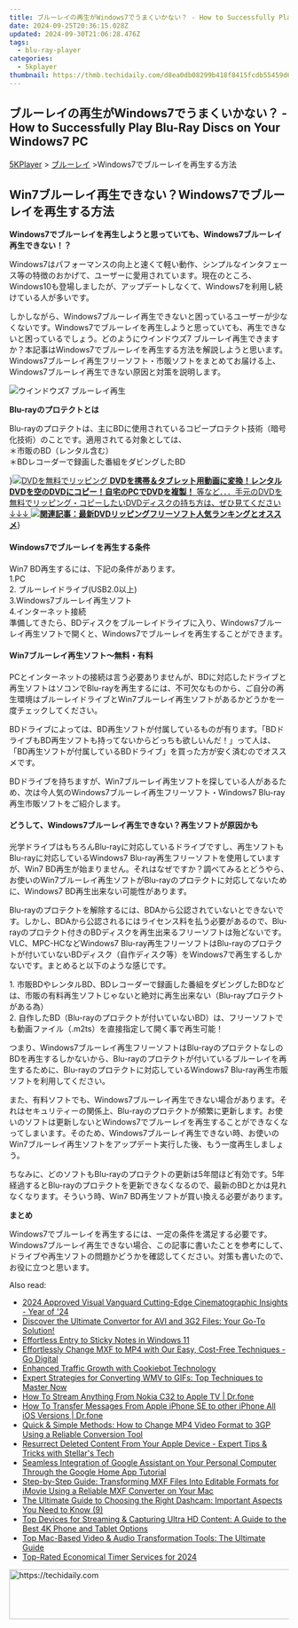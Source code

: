 ```yaml
---
title: ブルーレイの再生がWindows7でうまくいかない？ - How to Successfully Play Blu-Ray Discs on Your Windows7 PC
date: 2024-09-25T20:36:15.028Z
updated: 2024-09-30T21:06:28.476Z
tags:
  - blu-ray-player
categories:
  - 5kplayer
thumbnail: https://thmb.techidaily.com/d8ea0db08299b418f8415fcdb55459d60a299aaeacab1eb2b1b6960f90e2b4a4.jpg
---
```


## ブルーレイの再生がWindows7でうまくいかない？ - How to Successfully Play Blu-Ray Discs on Your Windows7 PC

[5KPlayer](https://tools.techidaily.com/5kplayer/products/) \> [ブルーレイ](https://tools.techidaily.com/5kplayer/video-music-player/) \>Windows7でブルーレイを再生する方法

## Win7ブルーレイ再生できない？Windows7でブルーレイを再生する方法

**Windows7でブルーレイを再生しようと思っていても、Windows7ブルーレイ再生できない！？**  
  
Windows7はパフォーマンスの向上と速くて軽い動作、シンプルなインタフェース等の特徴のおかげて、ユーザーに愛用されています。現在のところ、Windows10も登場しましたが、アップデートしなくて、Windows7を利用し続けている人が多いです。  
  
しかしながら、Windows7ブルーレイ再生できないと困っているユーザーが少なくないです。Windows7でブルーレイを再生しようと思っていても、再生できないと困っているでしょう。どのようにウインドウズ7 ブルーレイ再生できますか？本記事はWindows7でブルーレイを再生する方法を解説しようと思います。Windows7ブルーレイ再生フリーソフト・市販ソフトをまとめてお届ける上、Windows7ブルーレイ再生できない原因と対策を説明します。

![ウインドウズ7 ブルーレイ再生](https://www.5kplayer.com/blu-ray-player-jp/img/blu-ray-disc.jpg) 

**Blu-rayのプロテクトとは**

Blu-rayのプロテクトは、主にBDに使用されているコピープロテクト技術（暗号化技術）のことです。適用されてる対象としては、  
 ＊市販のBD（レンタル含む）  
＊BDレコーダーで録画した番組をダビングしたBD

}[![DVDを無料でリッピング](https://www.5kplayer.com/blu-ray-player-jp/img/dvd-copy.jpg) **DVDを携帯＆タブレット用動画に変換！レンタルDVDを空のDVDにコピー！自宅のPCでDVDを複製！** 等など．．．手元のDVDを無料でリッピング・コピーしたいDVDディスクの持ち方は、ぜひ見てください↓↓↓ ![](https://www.5kplayer.com/blu-ray-player-jp/img/hot.gif)**関連記事：最新DVDリッピングフリーソフト人気ランキングとオススメ**](https://www.winxdvd.com/blog/powerful-top-free-dvd-ripper.htm?utm%5Fsource=seo-5kp&utm%5Fcampaign=top-ripper)}

#### **Windows7でブルーレイを再生する条件**

Win7 BD再生するには、下記の条件があります。  
 1.PC  
2\. ブルーレイドライブ(USB2.0以上)   
3.Windows7ブルーレイ再生ソフト  
4.インターネット接続  
準備してきたら、BDディスクをブルーレイドライブに入り、Windows7ブルーレイ再生ソフトで開くと、Windows7でブルーレイを再生することができます。

#### **Win7ブルーレイ再生ソフト～無料・有料**

PCとインターネットの接続は言う必要ありませんが、BDに対応したドライブと再生ソフトはソコンでBlu-rayを再生するには、不可欠なものから、ご自分の再生環境はブルーレイドライブとWin7ブルーレイ再生ソフトがあるかどうかを一度チェックしてください。

BDドライブによっては、BD再生ソフトが付属しているものが有ります。「BDドライブもBD再生ソフトも持ってないからどっちも欲しいんだ！」って人は、「BD再生ソフトが付属しているBDドライブ」を買った方が安く済むのでオススメです。

BDドライブを持ちますが、Win7ブルーレイ再生ソフトを探している人があるため、次は今人気のWindows7ブルーレイ再生フリーソフト・Windows7 Blu-ray再生市販ソフトをご紹介します。

#### **どうして、Windows7ブルーレイ再生できない？再生ソフトが原因かも**

光学ドライブはもちろんBlu-rayに対応しているドライブですし、再生ソフトもBlu-rayに対応しているWindows7 Blu-ray再生フリーソフトを使用していますが、Win7 BD再生が始まりません。それはなぜですか？調べてみるとどうやら、お使いのWin7ブルーレイ再生ソフトがBlu-rayのプロテクトに対応してないために、Windows7 BD再生出来ない可能性があります。

Blu-rayのプロテクトを解除するには、BDAから公認されていないとできないです。しかし、BDAから公認されるにはライセンス料を払う必要があるので、Blu-rayのプロテクト付きのBDディスクを再生出来るフリーソフトは殆どないです。VLC、MPC-HCなどWindows7 Blu-ray再生フリーソフトはBlu-rayのプロテクトが付いていないBDディスク（自作ディスク等）をWindows7で再生するしかないです。まとめると以下のような感じです。 

1\. 市販BDやレンタルBD、BDレコーダーで録画した番組をダビングしたBDなどは、市販の有料再生ソフトじゃないと絶対に再生出来ない（Blu-rayプロテクトがある為）  
2\. 自作したBD（Blu-rayのプロテクトが付いていないBD）は、フリーソフトでも動画ファイル（.m2ts）を直接指定して開く事で再生可能！

つまり、Windows7ブルーレイ再生フリーソフトはBlu-rayのプロテクトなしのBDを再生するしかないから、Blu-rayのプロテクトが付いているブルーレイを再生するために、Blu-rayのプロテクトに対応しているWindows7 Blu-ray再生市販ソフトを利用してください。

また、有料ソフトでも、Windows7ブルーレイ再生できない場合があります。それはセキュリティーの関係上、Blu-rayのプロテクトが頻繁に更新します。お使いのソフトは更新しないとWindows7でブルーレイを再生することができなくなってしまいます。そのため、Windows7ブルーレイ再生できない時、お使いのWin7ブルーレイ再生ソフトをアップデート実行した後、もう一度再生しましょう。

ちなみに、どのソフトもBlu-rayのプロテクトの更新は5年間ほど有効です。5年経過するとBlu-rayのプロテクトを更新できなくなるので、最新のBDとかは見れなくなります。そういう時、Win7 BD再生ソフトが買い換える必要があります。

**まとめ**

Windows7でブルーレイを再生するには、一定の条件を満足する必要です。Windows7ブルーレイ再生できない場合、この記事に書いたことを参考にして、ドライブや再生ソフトの問題かどうかを確認してください。対策も書いたので、お役に立つと思います。

<ins class="adsbygoogle"
     style="display:block"
     data-ad-format="autorelaxed"
     data-ad-client="ca-pub-7571918770474297"
     data-ad-slot="1223367746"></ins>

<ins class="adsbygoogle"
     style="display:block"
     data-ad-client="ca-pub-7571918770474297"
     data-ad-slot="8358498916"
     data-ad-format="auto"
     data-full-width-responsive="true"></ins>

<span class="atpl-alsoreadstyle">Also read:</span>
<div><ul>
<li><a href="https://article-files.techidaily.com/2024-approved-visual-vanguard-cutting-edge-cinematographic-insights-year-of-24/"><u>2024 Approved Visual Vanguard Cutting-Edge Cinematographic Insights - Year of '24</u></a></li>
<li><a href="https://media-tips.techidaily.com/discover-the-ultimate-convertor-for-avi-and-3g2-files-your-go-to-solution/"><u>Discover the Ultimate Convertor for AVI and 3G2 Files: Your Go-To Solution!</u></a></li>
<li><a href="https://windows11.techidaily.com/effortless-entry-to-sticky-notes-in-windows-11/"><u>Effortless Entry to Sticky Notes in Windows 11</u></a></li>
<li><a href="https://media-tips.techidaily.com/effortlessly-change-mxf-to-mp4-with-our-easy-cost-free-techniques-go-digital/"><u>Effortlessly Change MXF to MP4 with Our Easy, Cost-Free Techniques - Go Digital</u></a></li>
<li><a href="https://solve-marvelous.techidaily.com/enhanced-traffic-growth-with-cookiebot-technology/"><u>Enhanced Traffic Growth with Cookiebot Technology</u></a></li>
<li><a href="https://media-tips.techidaily.com/expert-strategies-for-converting-wmv-to-gifs-top-techniques-to-master-now/"><u>Expert Strategies for Converting WMV to GIFs: Top Techniques to Master Now</u></a></li>
<li><a href="https://screen-mirror.techidaily.com/how-to-stream-anything-from-nokia-c32-to-apple-tv-drfone-by-drfone-android/"><u>How To Stream Anything From Nokia C32 to Apple TV | Dr.fone</u></a></li>
<li><a href="https://iphone-transfer.techidaily.com/how-to-transfer-messages-from-apple-iphone-se-to-other-iphone-all-ios-versions-drfone-by-drfone-transfer-from-ios/"><u>How To Transfer Messages From Apple iPhone SE to other iPhone All iOS Versions | Dr.fone</u></a></li>
<li><a href="https://media-tips.techidaily.com/quick-and-simple-methods-how-to-change-mp4-video-format-to-3gp-using-a-reliable-conversion-tool/"><u>Quick & Simple Methods: How to Change MP4 Video Format to 3GP Using a Reliable Conversion Tool</u></a></li>
<li><a href="https://data-safeguard.techidaily.com/resurrect-deleted-content-from-your-apple-device-expert-tips-and-tricks-with-stellars-tech/"><u>Resurrect Deleted Content From Your Apple Device - Expert Tips & Tricks with Stellar's Tech</u></a></li>
<li><a href="https://tech-recovery.techidaily.com/seamless-integration-of-google-assistant-on-your-personal-computer-through-the-google-home-app-tutorial/"><u>Seamless Integration of Google Assistant on Your Personal Computer Through the Google Home App Tutorial</u></a></li>
<li><a href="https://media-tips.techidaily.com/step-by-step-guide-transforming-mxf-files-into-editable-formats-for-imovie-using-a-reliable-mxf-converter-on-your-mac/"><u>Step-by-Step Guide: Transforming MXF Files Into Editable Formats for iMovie Using a Reliable MXF Converter on Your Mac</u></a></li>
<li><a href="https://techtrends.techidaily.com/the-ultimate-guide-to-choosing-the-right-dashcam-important-aspects-you-need-to-know-9/"><u>The Ultimate Guide to Choosing the Right Dashcam: Important Aspects You Need to Know (9)</u></a></li>
<li><a href="https://media-tips.techidaily.com/top-devices-for-streaming-and-capturing-ultra-hd-content-a-guide-to-the-best-4k-phone-and-tablet-options/"><u>Top Devices for Streaming & Capturing Ultra HD Content: A Guide to the Best 4K Phone and Tablet Options</u></a></li>
<li><a href="https://media-tips.techidaily.com/top-mac-based-video-and-audio-transformation-tools-the-ultimate-guide/"><u>Top Mac-Based Video & Audio Transformation Tools: The Ultimate Guide</u></a></li>
<li><a href="https://some-approaches.techidaily.com/top-rated-economical-timer-services-for-2024/"><u>Top-Rated Economical Timer Services for 2024</u></a></li>
</ul></div>

<!-- affiliate ads begin -->
<a href="https://dhgate.sjv.io/c/5597632/2106658/12108" target="_top" id="2106658">
  <img src="//a.impactradius-go.com/display-ad/12108-2106658" border="0" alt="https://techidaily.com" width="728" height="90"/>
</a>
<img height="0" width="0" src="https://dhgate.sjv.io/i/5597632/2106658/12108" style="position:absolute;visibility:hidden;" border="0" />
<!-- affiliate ads end -->

